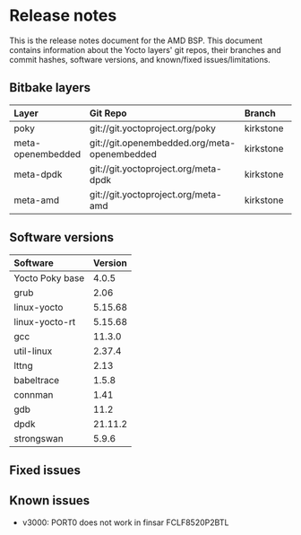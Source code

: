 # Release notes

This is the release notes document for the AMD BSP. This document contains
information about the Yocto layers' git repos, their branches and commit
hashes, software versions, and known/fixed issues/limitations.

## Bitbake layers
| Layer             | Git Repo                                     | Branch    | Commit Hash/Tag                          |
|:------------------|:---------------------------------------------|:----------|:-----------------------------------------|
| poky              | git://git.yoctoproject.org/poky              | kirkstone | tags/yocto-4.0.5                         |
| meta-openembedded | git://git.openembedded.org/meta-openembedded | kirkstone | 50d4a8d2a983a68383ef1ffec2c8e21adf0c1a79 |
| meta-dpdk         | git://git.yoctoproject.org/meta-dpdk         | kirkstone | 0e62d02f2755fbbf7dfa6e243381377c0a1cd97c |
| meta-amd          | git://git.yoctoproject.org/meta-amd          | kirkstone | tags/kirkstone-e3000-ga-202301           |

## Software versions
| Software        | Version  |
|:----------------|:---------|
| Yocto Poky base | 4.0.5    |
| grub            | 2.06     |
| linux-yocto     | 5.15.68  |
| linux-yocto-rt  | 5.15.68  |
| gcc             | 11.3.0   |
| util-linux      | 2.37.4   |
| lttng           | 2.13     |
| babeltrace      | 1.5.8    |
| connman         | 1.41     |
| gdb             | 11.2     |
| dpdk            | 21.11.2  |
| strongswan      | 5.9.6    |

## Fixed issues

## Known issues

* v3000: PORT0 does not work in finsar FCLF8520P2BTL
